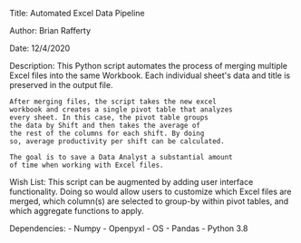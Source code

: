 Title: 
    Automated Excel Data Pipeline

Author: 
    Brian Rafferty

Date: 
    12/4/2020

Description: 
    This Python script automates the process
    of merging multiple Excel files into the same
    Workbook. Each individual sheet's data and title
    is preserved in the output file. 
    
    After merging files, the script takes the new excel 
    workbook and creates a single pivot table that analyzes
    every sheet. In this case, the pivot table groups
    the data by Shift and then takes the average of
    the rest of the columns for each shift. By doing
    so, average productivity per shift can be calculated.

    The goal is to save a Data Analyst a substantial amount
    of time when working with Excel files.

Wish List: 
    This script can be augmented by adding user 
    interface functionality. Doing so would allow users to 
    customize which Excel files are merged, which column(s) 
    are selected to group-by within pivot tables, and which 
    aggregate functions to apply.


Dependencies:
    - Numpy
    - Openpyxl
    - OS
    - Pandas
    - Python 3.8
